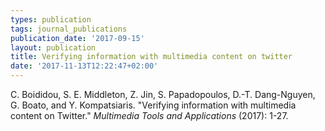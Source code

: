 ```yaml
---
types: publication
tags: journal_publications
publication_date: '2017-09-15'
layout: publication
title: Verifying information with multimedia content on twitter
date: '2017-11-13T12:22:47+02:00'
---
```

<p>C. Boididou, S. E. Middleton, Z. Jin, S. Papadopoulos, D.-T. Dang-Nguyen, G. Boato, and Y. Kompatsiaris. "Verifying information with multimedia content on Twitter." <i>Multimedia Tools and Applications</i> (2017): 1-27.</p>
